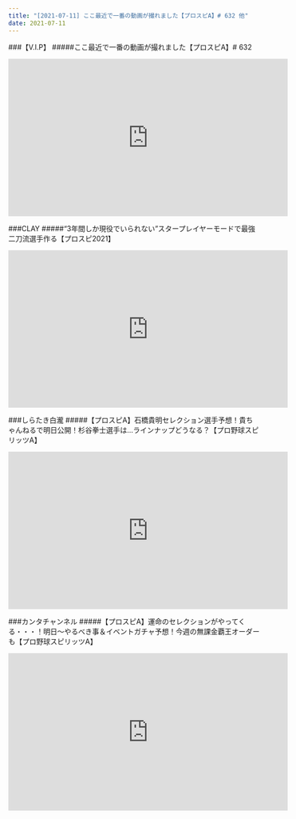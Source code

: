```yaml
---
title: "[2021-07-11] ここ最近で一番の動画が撮れました【プロスピA】# 632 他"
date: 2021-07-11
---
```

###【V.I.P】
#####ここ最近で一番の動画が撮れました【プロスピA】# 632
<iframe width="560" height="315" src="https://www.youtube.com/embed/1zJxR6ZkITM" frameborder="0" allow="accelerometer; autoplay; clipboard-write; encrypted-media; gyroscope; picture-in-picture" allowfullscreen></iframe>

###CLAY
#####“3年間しか現役でいられない”スタープレイヤーモードで最強二刀流選手作る【プロスピ2021】
<iframe width="560" height="315" src="https://www.youtube.com/embed/Soem8qD1jck" frameborder="0" allow="accelerometer; autoplay; clipboard-write; encrypted-media; gyroscope; picture-in-picture" allowfullscreen></iframe>

###しらたき白瀧
#####【プロスピA】石橋貴明セレクション選手予想！貴ちゃんねるで明日公開！杉谷拳士選手は…ラインナップどうなる？【プロ野球スピリッツA】
<iframe width="560" height="315" src="https://www.youtube.com/embed/CMTAHfH6jOY" frameborder="0" allow="accelerometer; autoplay; clipboard-write; encrypted-media; gyroscope; picture-in-picture" allowfullscreen></iframe>

###カンタチャンネル
#####【プロスピA】運命のセレクションがやってくる・・・！明日～やるべき事＆イベントガチャ予想！今週の無課金覇王オーダーも【プロ野球スピリッツA】
<iframe width="560" height="315" src="https://www.youtube.com/embed/DtGQc3KLFhE" frameborder="0" allow="accelerometer; autoplay; clipboard-write; encrypted-media; gyroscope; picture-in-picture" allowfullscreen></iframe>

